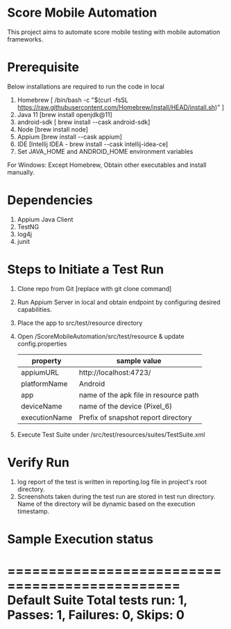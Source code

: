 
# Score Mobile Automation

This project aims to automate score mobile testing with mobile automation frameworks.

# Prerequisite

Below installations are required to run the code in local 

   1. Homebrew [ /bin/bash -c "$(curl -fsSL https://raw.githubusercontent.com/Homebrew/install/HEAD/install.sh)" ]
   2. Java 11 [brew install openjdk@11]
   3. android-sdk [ brew install --cask android-sdk]
   4. Node [brew install node]
   5. Appium [brew install --cask appium]
   6. IDE [Intellij IDEA - brew install --cask intellij-idea-ce]
   7. Set JAVA_HOME and ANDROID_HOME environment variables

For Windows: Except Homebrew, Obtain other executables and install manually.  

# Dependencies

1. Appium Java Client
2. TestNG
3. log4j
4. junit

# Steps to Initiate a Test Run

1. Clone repo from Git [replace with git clone command]
2. Run Appium Server in local and obtain endpoint by configuring desired capabilities.
3. Place the app to src/test/resource directory
4. Open /ScoreMobileAutomation/src/test/resource & update config.properties

   |  property | sample value                          |
   |---|---------------------------------------|
   |  appiumURL | http://localhost:4723/                |
   |  platformName | Android                               |
   |  app | name of the apk file in resource path |
   |  deviceName | name of the device (Pixel_6)          |
   |  executionName | Prefix of snapshot report directory   |
 
5. Execute Test Suite under /src/test/resources/suites/TestSuite.xml

# Verify Run

1. log report of the test is written in reporting.log file in project's root directory.
2. Screenshots taken during the test run are stored in test run directory. Name of the directory will be dynamic based on the execution timestamp.

# Sample Execution status
===============================================
Default Suite
Total tests run: 1, Passes: 1, Failures: 0, Skips: 0
===============================================
